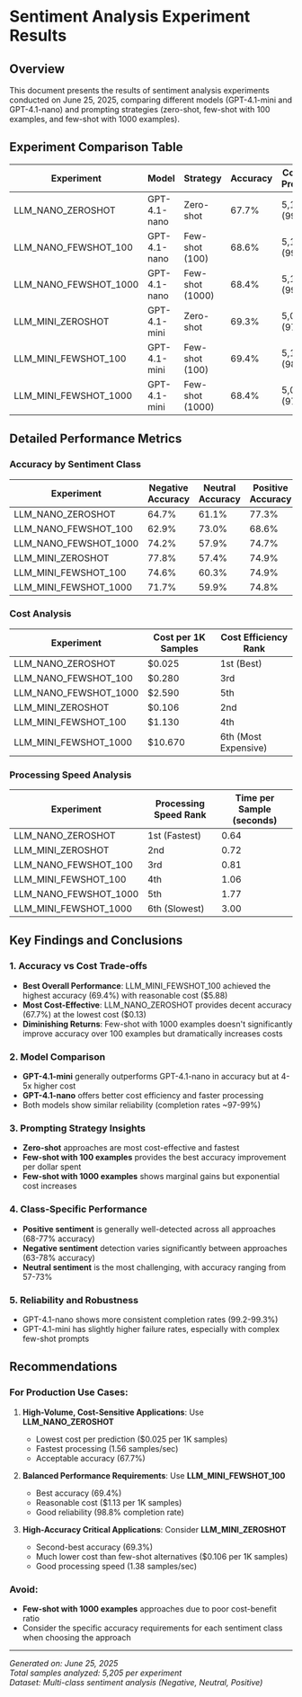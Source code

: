 # Sentiment Analysis Experiment Results

## Overview

This document presents the results of sentiment analysis experiments conducted on June 25, 2025, comparing different models (GPT-4.1-mini and GPT-4.1-nano) and prompting strategies (zero-shot, few-shot with 100 examples, and few-shot with 1000 examples).

## Experiment Comparison Table

| Experiment | Model | Strategy | Accuracy | Completed Predictions | Failed Predictions | Total Tokens | Input Tokens | Output Tokens | Estimated Cost | Execution Time | Samples/sec |
|------------|-------|----------|----------|---------------------|-------------------|--------------|--------------|---------------|----------------|----------------|-------------|
| LLM_NANO_ZEROSHOT | GPT-4.1-nano | Zero-shot | 67.7% | 5,166 (99.3%) | 39 (0.7%) | 1,289,946 | 1,284,780 | 5,166 | $0.13 | 3,306.7s | 1.56 |
| LLM_NANO_FEWSHOT_100 | GPT-4.1-nano | Few-shot (100) | 68.6% | 5,165 (99.2%) | 40 (0.8%) | 14,470,776 | 14,465,611 | 5,165 | $1.45 | 4,215.4s | 1.23 |
| LLM_NANO_FEWSHOT_1000 | GPT-4.1-nano | Few-shot (1000) | 68.4% | 5,166 (99.3%) | 39 (0.7%) | 133,890,834 | 133,885,668 | 5,166 | $13.39 | 9,160.4s | 0.56 |
| LLM_MINI_ZEROSHOT | GPT-4.1-mini | Zero-shot | 69.3% | 5,076 (97.5%) | 129 (2.5%) | 1,351,565 | 1,346,144 | 5,421 | $0.55 | 3,919.9s | 1.38 |
| LLM_MINI_FEWSHOT_100 | GPT-4.1-mini | Few-shot (100) | 69.4% | 5,140 (98.8%) | 65 (1.2%) | 14,688,863 | 14,683,620 | 5,243 | $5.88 | 5,565.6s | 0.94 |
| LLM_MINI_FEWSHOT_1000 | GPT-4.1-mini | Few-shot (1000) | 68.4% | 5,088 (97.8%) | 117 (2.2%) | 138,814,519 | 138,809,163 | 5,356 | $55.53 | 16,084.1s | 0.33 |

## Detailed Performance Metrics

### Accuracy by Sentiment Class

| Experiment | Negative Accuracy | Neutral Accuracy | Positive Accuracy |
|------------|------------------|------------------|-------------------|
| LLM_NANO_ZEROSHOT | 64.7% | 61.1% | 77.3% |
| LLM_NANO_FEWSHOT_100 | 62.9% | 73.0% | 68.6% |
| LLM_NANO_FEWSHOT_1000 | 74.2% | 57.9% | 74.7% |
| LLM_MINI_ZEROSHOT | 77.8% | 57.4% | 74.9% |
| LLM_MINI_FEWSHOT_100 | 74.6% | 60.3% | 74.9% |
| LLM_MINI_FEWSHOT_1000 | 71.7% | 59.9% | 74.8% |

### Cost Analysis

| Experiment | Cost per 1K Samples | Cost Efficiency Rank |
|------------|-------------------|---------------------|
| LLM_NANO_ZEROSHOT | $0.025 | 1st (Best) |
| LLM_NANO_FEWSHOT_100 | $0.280 | 3rd |
| LLM_NANO_FEWSHOT_1000 | $2.590 | 5th |
| LLM_MINI_ZEROSHOT | $0.106 | 2nd |
| LLM_MINI_FEWSHOT_100 | $1.130 | 4th |
| LLM_MINI_FEWSHOT_1000 | $10.670 | 6th (Most Expensive) |

### Processing Speed Analysis

| Experiment | Processing Speed Rank | Time per Sample (seconds) |
|------------|---------------------|---------------------------|
| LLM_NANO_ZEROSHOT | 1st (Fastest) | 0.64 |
| LLM_MINI_ZEROSHOT | 2nd | 0.72 |
| LLM_NANO_FEWSHOT_100 | 3rd | 0.81 |
| LLM_MINI_FEWSHOT_100 | 4th | 1.06 |
| LLM_NANO_FEWSHOT_1000 | 5th | 1.77 |
| LLM_MINI_FEWSHOT_1000 | 6th (Slowest) | 3.00 |

## Key Findings and Conclusions

### 1. **Accuracy vs Cost Trade-offs**
- **Best Overall Performance**: LLM_MINI_FEWSHOT_100 achieved the highest accuracy (69.4%) with reasonable cost ($5.88)
- **Most Cost-Effective**: LLM_NANO_ZEROSHOT provides decent accuracy (67.7%) at the lowest cost ($0.13)
- **Diminishing Returns**: Few-shot with 1000 examples doesn't significantly improve accuracy over 100 examples but dramatically increases costs

### 2. **Model Comparison**
- **GPT-4.1-mini** generally outperforms GPT-4.1-nano in accuracy but at 4-5x higher cost
- **GPT-4.1-nano** offers better cost efficiency and faster processing
- Both models show similar reliability (completion rates ~97-99%)

### 3. **Prompting Strategy Insights**
- **Zero-shot** approaches are most cost-effective and fastest
- **Few-shot with 100 examples** provides the best accuracy improvement per dollar spent
- **Few-shot with 1000 examples** shows marginal gains but exponential cost increases

### 4. **Class-Specific Performance**
- **Positive sentiment** is generally well-detected across all approaches (68-77% accuracy)
- **Negative sentiment** detection varies significantly between approaches (63-78% accuracy)
- **Neutral sentiment** is the most challenging, with accuracy ranging from 57-73%

### 5. **Reliability and Robustness**
- GPT-4.1-nano shows more consistent completion rates (99.2-99.3%)
- GPT-4.1-mini has slightly higher failure rates, especially with complex few-shot prompts

## Recommendations

### For Production Use Cases:

1. **High-Volume, Cost-Sensitive Applications**: Use **LLM_NANO_ZEROSHOT**
   - Lowest cost per prediction ($0.025 per 1K samples)
   - Fastest processing (1.56 samples/sec)
   - Acceptable accuracy (67.7%)

2. **Balanced Performance Requirements**: Use **LLM_MINI_FEWSHOT_100**
   - Best accuracy (69.4%)
   - Reasonable cost ($1.13 per 1K samples)
   - Good reliability (98.8% completion rate)

3. **High-Accuracy Critical Applications**: Consider **LLM_MINI_ZEROSHOT**
   - Second-best accuracy (69.3%)
   - Much lower cost than few-shot alternatives ($0.106 per 1K samples)
   - Good processing speed (1.38 samples/sec)

### Avoid:
- **Few-shot with 1000 examples** approaches due to poor cost-benefit ratio
- Consider the specific accuracy requirements for each sentiment class when choosing the approach

---

*Generated on: June 25, 2025*  
*Total samples analyzed: 5,205 per experiment*  
*Dataset: Multi-class sentiment analysis (Negative, Neutral, Positive)*